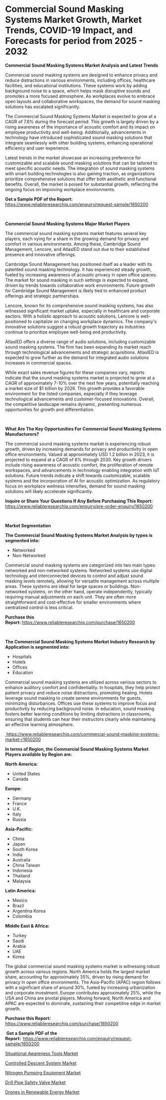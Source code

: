 <p><h1>Commercial Sound Masking Systems Market Growth, Market Trends, COVID-19 Impact, and Forecasts for period from 2025 - 2032</h1></p><p><strong>Commercial Sound Masking Systems Market Analysis and Latest Trends</strong></p>
<p><p>Commercial sound masking systems are designed to enhance privacy and reduce distractions in various environments, including offices, healthcare facilities, and educational institutions. These systems work by adding background noise to a space, which helps mask disruptive sounds and promotes a more focused atmosphere. As workplaces evolve to embrace open layouts and collaborative workspaces, the demand for sound masking solutions has escalated significantly.</p><p>The Commercial Sound Masking Systems Market is expected to grow at a CAGR of 7.6% during the forecast period. This growth is largely driven by a rising awareness of the importance of acoustic comfort and its impact on employee productivity and well-being. Additionally, advancements in technology have introduced sophisticated sound masking solutions that integrate seamlessly with other building systems, enhancing operational efficiency and user experience.</p><p>Latest trends in the market showcase an increasing preference for customizable and scalable sound masking solutions that can be tailored to meet specific acoustic needs. The integration of sound masking systems with smart building technologies is also gaining traction, as organizations prioritize comprehensive solutions that offer both aesthetic and functional benefits. Overall, the market is poised for substantial growth, reflecting the ongoing focus on improving workplace environments.</p></p>
<p><strong>Get a Sample PDF of the Report:&nbsp;</strong> <a href="https://www.reliableresearchiq.com/enquiry/request-sample/1650200?utm_campaign=1117&utm_medium=2&utm_source=Github&utm_content=ia&utm_term=08042025&utm_id=commercial-sound-masking-systems">https://www.reliableresearchiq.com/enquiry/request-sample/1650200</a></p>
<p>&nbsp;</p>
<p><strong>Commercial Sound Masking Systems Major Market Players</strong></p>
<p><p>The commercial sound masking systems market features several key players, each vying for a share in the growing demand for privacy and comfort in various environments. Among these, Cambridge Sound Management, Lencore, and AtlasIED stand out due to their established presence and innovative offerings.</p><p>Cambridge Sound Management has positioned itself as a leader with its patented sound masking technology. It has experienced steady growth, fueled by increasing awareness of acoustic privacy in open office spaces. The market for sound masking in such settings is expected to expand, driven by trends towards collaborative work environments. Future growth for Cambridge Sound Management is likely tied to enhanced product offerings and strategic partnerships.</p><p>Lencore, known for its comprehensive sound masking systems, has also witnessed significant market uptake, especially in healthcare and corporate sectors. With a holistic approach to acoustic solutions, Lencore is well-positioned to capitalize on changing workplace dynamics. The company's innovative solutions suggest a robust growth trajectory as industries continue to prioritize employee well-being and productivity.</p><p>AtlasIED offers a diverse range of audio solutions, including customizable sound masking systems. The firm has been expanding its market reach through technological advancements and strategic acquisitions. AtlasIED is expected to grow further as the demand for integrated audio solutions increases in commercial spaces.</p><p>While exact sales revenue figures for these companies vary, reports indicate that the sound masking systems market is projected to grow at a CAGR of approximately 7-10% over the next few years, potentially reaching a market size of $1 billion by 2026. This growth provides a favorable environment for the listed companies, especially if they leverage technological advancements and customer-focused innovations. Overall, the competitive landscape remains dynamic, presenting numerous opportunities for growth and differentiation.</p></p>
<p>&nbsp;</p>
<p><strong>What Are The Key Opportunities For Commercial Sound Masking Systems Manufacturers?</strong></p>
<p><p>The commercial sound masking systems market is experiencing robust growth, driven by increasing demands for privacy and productivity in open office environments. Valued at approximately USD 1.2 billion in 2023, it is projected to expand at a CAGR of 6% through 2030. Key growth drivers include rising awareness of acoustic comfort, the proliferation of remote workspaces, and advancements in technology enabling integration with IoT solutions. Future trends indicate a shift towards customizable, scalable systems and the incorporation of AI for acoustic optimization. As regulatory focus on workplace wellness intensifies, demand for sound masking solutions will likely accelerate significantly.</p></p>
<p><strong>Inquire or Share Your Questions If Any Before Purchasing This Report:</strong> <a href="https://www.reliableresearchiq.com/enquiry/pre-order-enquiry/1650200?utm_campaign=1117&utm_medium=2&utm_source=Github&utm_content=ia&utm_term=08042025&utm_id=commercial-sound-masking-systems">https://www.reliableresearchiq.com/enquiry/pre-order-enquiry/1650200</a></p>
<p>&nbsp;</p>
<p><strong>Market Segmentation</strong></p>
<p><strong>The Commercial Sound Masking Systems Market Analysis by types is segmented into:</strong></p>
<p><ul><li>Networked</li><li>Non-Networked</li></ul></p>
<p><p>Commercial sound masking systems are categorized into two main types: networked and non-networked systems. Networked systems use digital technology and interconnected devices to control and adjust sound masking levels remotely, allowing for versatile management across multiple areas. These systems are ideal for large spaces or buildings. Non-networked systems, on the other hand, operate independently, typically requiring manual adjustments on each unit. They are often more straightforward and cost-effective for smaller environments where centralized control is less critical.</p></p>
<p><strong>Purchase this Report:&nbsp;</strong><a href="https://www.reliableresearchiq.com/purchase/1650200?utm_campaign=1117&utm_medium=2&utm_source=Github&utm_content=ia&utm_term=08042025&utm_id=commercial-sound-masking-systems">https://www.reliableresearchiq.com/purchase/1650200</a></p>
<p>&nbsp;</p>
<p><strong>The Commercial Sound Masking Systems Market Industry Research by Application is segmented into:</strong></p>
<p><ul><li>Hospitals</li><li>Hotels</li><li>Offices</li><li>Education</li></ul></p>
<p><p>Commercial sound masking systems are utilized across various sectors to enhance auditory comfort and confidentiality. In hospitals, they help protect patient privacy and reduce noise distractions, promoting healing. Hotels leverage sound masking to create serene environments for guests, minimizing disturbances. Offices use these systems to improve focus and productivity by reducing background noise. In education, sound masking fosters better learning conditions by limiting distractions in classrooms, ensuring that students can hear their instructors clearly while maintaining an effective learning atmosphere.</p></p>
<p><a href="https://www.reliableresearchiq.com/commercial-sound-masking-systems-market-r1650200?utm_campaign=1117&utm_medium=2&utm_source=Github&utm_content=ia&utm_term=08042025&utm_id=commercial-sound-masking-systems">&nbsp;https://www.reliableresearchiq.com/commercial-sound-masking-systems-market-r1650200</a></p>
<p><strong>In terms of Region, the Commercial Sound Masking Systems Market Players available by Region are:</strong></p>
<p>
    <p> <strong> North America: </strong>
        <ul>
            <li>United States</li>
            <li>Canada</li>
        </ul>
        </p> 
    <p> <strong> Europe: </strong>
        <ul>
            <li>Germany</li>
            <li>France</li>
            <li>U.K.</li>
            <li>Italy</li>
            <li>Russia</li>
        </ul>
        </p> 
    <p> <strong> Asia-Pacific: </strong>
        <ul>
            <li>China</li>
            <li>Japan</li>
            <li>South Korea</li>
            <li>India</li>
            <li>Australia</li>
            <li>China Taiwan</li>
            <li>Indonesia</li>
            <li>Thailand</li>
            <li>Malaysia</li>
        </ul>
        </p> 
    <p> <strong> Latin America: </strong>
        <ul>
            <li>Mexico</li>
            <li>Brazil</li>
            <li>Argentina Korea</li>
            <li>Colombia</li>
        </ul>
        </p> 
    <p> <strong> Middle East & Africa: </strong>
        <ul>
            <li>Turkey</li>
            <li>Saudi</li>
            <li>Arabia</li>
            <li>UAE</li>
            <li>Korea</li>
        </ul>
    </p>
    </p>
<p><p>The global commercial sound masking systems market is witnessing robust growth across various regions. North America holds the largest market share, accounting for approximately 35%, driven by rising demand for privacy in open office environments. The Asia-Pacific (APAC) region follows with a significant share of around 30%, fueled by increasing urbanization and corporate investment. Europe contributes approximately 25%, while the USA and China are pivotal players. Moving forward, North America and APAC are expected to dominate, sustaining their competitive edge in market growth.</p></p>
<p><strong>Purchase this Report: </strong><a href="https://www.reliableresearchiq.com/purchase/1650200?utm_campaign=1117&utm_medium=2&utm_source=Github&utm_content=ia&utm_term=08042025&utm_id=commercial-sound-masking-systems">https://www.reliableresearchiq.com/purchase/1650200</a></p>
<p>&nbsp;<strong>Get a Sample PDF of the Report:&nbsp;&nbsp;</strong><a href="https://www.reliableresearchiq.com/enquiry/request-sample/1650200?utm_campaign=1117&utm_medium=2&utm_source=Github&utm_content=ia&utm_term=08042025&utm_id=commercial-sound-masking-systems">https://www.reliableresearchiq.com/enquiry/request-sample/1650200</a></p>
<p><strong></strong></p>
<p><p><a href="https://github.com/nwogudimouix/Market-Research-Report-List-1/blob/main/situational-awareness-tools-market.md?utm_campaign=1117&utm_medium=2&utm_source=Github&utm_content=ia&utm_term=08042025&utm_id=commercial-sound-masking-systems">Situational Awareness Tools Market</a></p><p><a href="https://github.com/dusektwinec3/Market-Research-Report-List-1/blob/main/controlled-descent-system-market.md?utm_campaign=1117&utm_medium=2&utm_source=Github&utm_content=ia&utm_term=08042025&utm_id=commercial-sound-masking-systems">Controlled Descent System Market</a></p><p><a href="https://github.com/elceryaneik/Market-Research-Report-List-1/blob/main/nitrogen-pumping-equipment-market.md?utm_campaign=1117&utm_medium=2&utm_source=Github&utm_content=ia&utm_term=08042025&utm_id=commercial-sound-masking-systems">Nitrogen Pumping Equipment Market</a></p><p><a href="https://github.com/luhleickov/Market-Research-Report-List-1/blob/main/drill-pipe-safety-valve-market.md?utm_campaign=1117&utm_medium=2&utm_source=Github&utm_content=ia&utm_term=08042025&utm_id=commercial-sound-masking-systems">Drill Pipe Safety Valve Market</a></p><p><a href="https://github.com/sukeldrage0g/Market-Research-Report-List-1/blob/main/drones-in-renewable-energy-market.md?utm_campaign=1117&utm_medium=2&utm_source=Github&utm_content=ia&utm_term=08042025&utm_id=commercial-sound-masking-systems">Drones in Renewable Energy Market</a></p></p>
